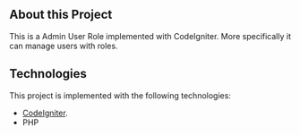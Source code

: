 ## About this Project

This is a Admin User Role implemented with CodeIgniter. More specifically it can manage users with roles.

## Technologies

This project is implemented with the following technologies:

- [CodeIgniter](https://codeigniter.com/).
- PHP
